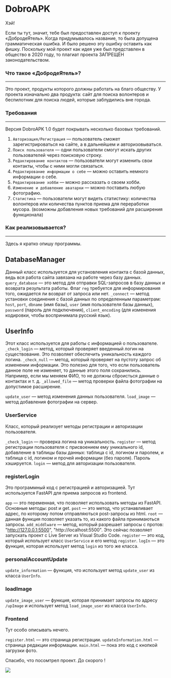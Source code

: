 # DobroAPK

Хэй!

Если ты тут, значит, тебе был предоставлен доступ к проекту «ДобродеЯтель». Когда придумывалось название, то была допущена грамматическая ошибка. И было решено эту ошибку оставить как фишку.
Поскольку мой проект как идея уже был представлен в общество в 2020 году, то плагиат проекта ЗАПРЕЩЁН законодательством. 

### Что такое «ДобродеЯтель»?
---

Это проект, продукты которого должны работать на благо обществу. У проекта изначально два продукта: сайт для поиска волонтеров и беспилотник для поиска людей, которые заблудились вне города. 

### Требования
---

Версия DobroAPK 1.0 будет покрывать несколько базовых требований.

1. `Авторизация/Регистрация` — пользователь сможет зарегистрироваться на сайте, а в дальнейшем и авторизовываться. 
2. `Поиск пользователя` — одни пользователи смогут искать других пользователей через поисковую строку.
3. `Редактирование контактов` — пользователи могут изменить свои контакты, чтобы с ними могли связаться.
4. `Редактирование информации о себе` — можно оставить немного информации о себе.
5. `Редактирование хобби` — можно рассказать о своем хобби.
6. `Изменение и добавление аватарки` — можно поставить любую фотографию.
7. `Статистика` — пользователи могут видеть статистику: количества волонтеров или количества пунктов приема для переработки мусора.
(возможны добавления новых требований для расширения функционала)

### Как реализовывается?
----
Здесь я кратко опишу программы.

## DatabaseManager
Данный класс используется для установления контакта с базой данных, ведь вся работа сайта завязана на работе через базу данных. 
`query_database` — это метод для отправки SQL-запросов в базу данных и возврата результата работы. Флаг `reg` требуется для информирования того, ожидается ли возврат от запроса или нет.
`_connect` — метод установки соединения с базой данных по определенным параметрам: `host`, `port`, `dbname` (имя базы), `user` (имя пользователя базы данных), `password` (пароль для подключения), `client_encoding` (для изменения кодировки, чтобы воспринимала русский язык).

## UserInfo
Этот класс используется для работы с информацией о пользователе. 
`_check_login` — метод, который проверяет введенный логин на существование. Это позволяет обеспечить уникальность каждого логина.
`_check_null` — метод, который проверяет на пустоту запрос об изменении информации. Это полезно для того, что если пользователь данное поле не изменяет, то данные этого поля сохранились. Например, если мы меняем ФИО, то не должны сброисться данные о контактах и т. д.
`_allowed_file` — метод проверки файла фотографии на допустимое расширение.

`update_user` — метод изменения данных пользователя.
`load_image` — метод добавления фотографии на сервер.

### UserService

Класс, который реализует методы регистрации и авторизации пользователя.

`_check_login` — проверка логина на уникальность.
`register` — метод регистрации пользователя с присвоением ему уникального id, добавление в таблицы базы данных: таблица с id, логином и паролем, и таблица с id, логином и прочей информации (без пароля). Пароль хэшируется.
`login` — метод для авторизации пользователя.

### registerLogin

Это программный код с регистрацией и авторизацией. Тут используется FastAPI для приема запросов из frontend. 

`app` — это переменная, что позволяет использовать методы из FastAPI. Основные методы: post и get. `post` — это метод, что устанавливает адрес, по которому потом отправляються post-запросы из html. 
`root` — данная функция позволяет указать то, из какого файла принимаються запросы.
`add_middlware` — метод, который разрешает запросы с протов: "http://127.0.0.1:5500", "http://localhost:5500". Это сейчас позволяет запускать проект с Live Server из Visual Studio Code. 
`register` — это код, который использует класс `UserService` и его метод `register`.
`logIn` — это функция, которая использует метод `login` из того же класса.

### personalAccountUpdate

`update_information` — функция, что использует метод `update_user` из класса `UserInfo`.

### loadImage

`update_image_user` — функция, которая принимает запросы по адресу `/upImage` и использует метод `load_image_user` из класса `UserInfo`.

### Frontend

Тут особо описывать нечего. 

`register.html` — это страница регистрации.
`updateInformation.html` — страница редакции информации.
`main.html` — пока это код с кнопкой загрузки фото.



Спасибо, что посомтрел проект. До скорого !

![](https://media1.tenor.com/m/PLIr_VkF6ywAAAAC/ghostedvpn-hacker-cat.gif)
